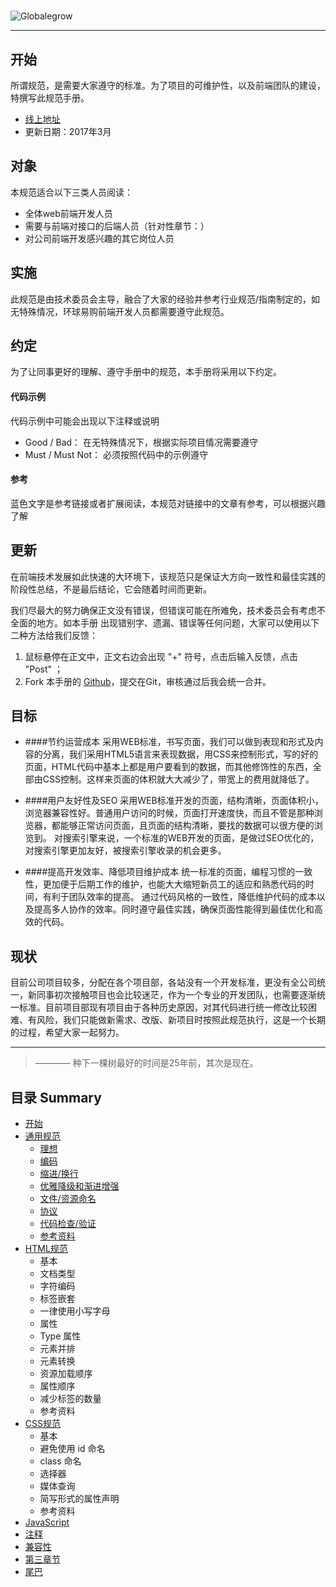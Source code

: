 # 

![Globalegrow](http://www.globalegrow.com/temp/skin4/dist/images/domeimg/ch/logo.jpg)

---

## 开始
所谓规范，是需要大家遵守的标准。为了项目的可维护性，以及前端团队的建设，特撰写此规范手册。
- [线上地址](https://wuuashen.gitbooks.io/globalegrow-web-standard/content/)
- 更新日期：2017年3月


## 对象
本规范适合以下三类人员阅读：
- 全体web前端开发人员
- 需要与前端对接口的后端人员（针对性章节：）
- 对公司前端开发感兴趣的其它岗位人员


## 实施
此规范是由技术委员会主导，融合了大家的经验并参考行业规范/指南制定的，如无特殊情况，环球易购前端开发人员都需要遵守此规范。

## 约定
为了让同事更好的理解、遵守手册中的规范，本手册将采用以下约定。

#### 代码示例
代码示例中可能会出现以下注释或说明

  - Good / Bad： 在无特殊情况下，根据实际项目情况需要遵守  
  - Must / Must Not： 必须按照代码中的示例遵守
  
#### 参考
蓝色文字是参考链接或者扩展阅读，本规范对链接中的文章有参考，可以根据兴趣了解




## 更新
在前端技术发展如此快速的大环境下，该规范只是保证大方向一致性和最佳实践的阶段性总结，不是最后结论，它会随着时间而更新。

我们尽最大的努力确保正文没有错误，但错误可能在所难免，技术委员会有考虑不全面的地方。如本手册 出现错别字、遗漏、错误等任何问题，大家可以使用以下二种方法给我们反馈：

1. 鼠标悬停在正文中，正文右边会出现 "+" 符号，点击后输入反馈，点击 "Post" ；
2. Fork 本手册的 [Github](https://wuuashen.gitbooks.io/globalegrow-web-standard/content/)，提交在Git，审核通过后我会统一合并。


## 目标

- ####节约运营成本
采用WEB标准，书写页面，我们可以做到表现和形式及内容的分离，我们采用HTML5语言来表现数据，用CSS来控制形式，写的好的页面，HTML代码中基本上都是用户要看到的数据，而其他修饰性的东西，全部由CSS控制。这样来页面的体积就大大减少了，带宽上的费用就降低了。

- ####用户友好性及SEO
采用WEB标准开发的页面，结构清晰，页面体积小，浏览器兼容性好。普通用户访问的时候，页面打开速度快，而且不管是那种浏览器，都能够正常访问页面，且页面的结构清晰，要找的数据可以很方便的浏览到。
对搜索引擎来说，一个标准的WEB开发的页面，是做过SEO优化的，对搜索引擎更加友好，被搜索引擎收录的机会更多。

- ####提高开发效率、降低项目维护成本
统一标准的页面，编程习惯的一致性，更加便于后期工作的维护，也能大大缩短新员工的适应和熟悉代码的时间，有利于团队效率的提高。
通过代码风格的一致性，降低维护代码的成本以及提高多人协作的效率。同时遵守最佳实践，确保页面性能得到最佳优化和高效的代码。


## 现状
目前公司项目较多，分配在各个项目部，各站没有一个开发标准，更没有全公司统一，新同事初次接触项目也会比较迷茫，作为一个专业的开发团队，也需要逐渐统一标准。目前项目部现有项目由于各种历史原因，对其代码进行统一修改比较困难、有风险，我们只能做新需求、改版、新项目时按照此规范执行，这是一个长期的过程，希望大家一起努力。

--- 

>———— 种下一棵树最好的时间是25年前，其次是现在。


## 目录 Summary

* [开始](README.md)
* [通用规范](common.md)
  * [理想](common.md#理想)
  * [编码](common.md#编码)
  * [缩进/换行](common.md#缩进/换行)
  * [优雅降级和渐进增强](common.md#优雅降级和渐进增强)
  * [文件/资源命名](common.md#文件/资源命名)
  * [协议](common.md#协议)
  * [代码检查/验证](common.md#代码检查/验证)
  * [参考资料](common.md#参考资料)
* [HTML规范](html.md)
  * 基本
  * 文档类型
  * 字符编码
  * 标签嵌套
  * 一律使用小写字母
  * 属性
  * Type 属性
  * 元素并排
  * 元素转换
  * 资源加载顺序
  * 属性顺序
  * 减少标签的数量
  * 参考资料
* [CSS规范](css.md)
  * 基本
  * 避免使用 id 命名
  * class 命名
  * 选择器
  * 媒体查询
  * 简写形式的属性声明
  * 参考资料
* [JavaScript](javascript.md)
* [注释](explanatory.md)
* [兼容性](compatible.md)
* [第三章节](3.md)
* [尾巴](end.md)


